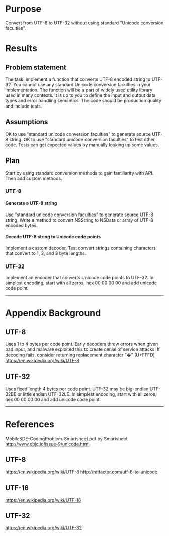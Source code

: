 # Purpose
Convert from UTF-8 to UTF-32 without using standard "Unicode conversion faculties".

# Results

## Problem statement
The task: implement a function that converts UTF-8 encoded string to UTF-32.
You cannot use any standard Unicode conversion faculties in your implementation.
The function will be a part of widely used utility library used in many contexts.
It is up to you to define the input and output data types and error handling semantics.
The code should be production quality and include tests.

## Assumptions
OK to use "standard unicode conversion faculties" to generate source UTF-8 string.
OK to use "standard unicode conversion faculties" to test other code.
Tests can get expected values by manually looking up some values.

## Plan
Start by using standard conversion methods to gain familiarity with API.
Then add custom methods.

### UTF-8 

#### Generate a UTF-8 string
Use "standard unicode conversion faculties" to generate source UTF-8 string.
Write a method to convert NSString to NSData or array of UTF-8 encoded bytes.

#### Decode UTF-8 string to Unicode code points
Implement a custom decoder.
Test convert strings containing characters that convert to 1, 2, and 3 byte lengths. 

### UTF-32 
Implement an encoder that converts Unicode code points to UTF-32.
In simplest encoding, start with all zeros, hex 00 00 00 00 and add unicode code point. 

---

# Appendix Background

## UTF-8 
Uses 1 to 4 bytes per code point.
Early decoders threw errors when given bad input, and malware exploited this
to create denial of service attacks.
If decoding fails, consider returning replacement character "�" (U+FFFD)
https://en.wikipedia.org/wiki/UTF-8

## UTF-32
Uses fixed length 4 bytes per code point.
UTF-32 may be big-endian UTF-32BE or little endian UTF-32LE.
In simplest encoding, start with all zeros, hex 00 00 00 00 and add unicode code point. 

---

# References
MobileSDE-CodingProblem-Smartsheet.pdf by Smartsheet
http://www.objc.io/issue-9/unicode.html

## UTF-8
https://en.wikipedia.org/wiki/UTF-8
http://ratfactor.com/utf-8-to-unicode

## UTF-16
https://en.wikipedia.org/wiki/UTF-16

## UTF-32
https://en.wikipedia.org/wiki/UTF-32

